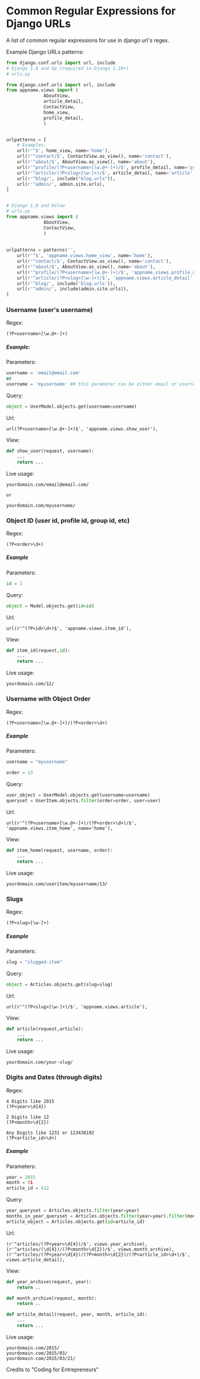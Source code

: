 Common Regular Expressions for Django URLs
======

A list of common regular expressions for use in django url's regex.


Example Django URLs patterns:

```python
from django.conf.urls import url, include
# Django 1.9 and Up (required in Django 1.10+)
# urls.py

from django.conf.urls import url, include
from appname.views import (
              AboutView,
              article_detail, 
              ContactView,
              home_view, 
              profile_detail,
              )


urlpatterns = [
    # Examples:
    url(r'^$', home_view, name='home'),
    url(r'^contact/$', ContactView.as_view(), name='contact'),
    url(r'^about/$', AboutView.as_view(), name='about'),
    url(r'^profile/(?P<username>[\w.@+-]+)/$', profile_detail, name='profile'),
    url(r'^article/(?P<slug>[\w-]+)/$', article_detail, name='article'),
    url(r'^blog/', include("blog.urls")),
    url(r'^admin/', admin.site.urls),
]


# Django 1.8 and below
# urls.py
from appname.views import (
              AboutView,
              ContactView,
              )
              
              
urlpatterns = patterns('',
    url(r'^$', 'appname.views.home_view', name='home'),
    url(r'^contact/$', ContactView.as_view(), name='contact'),
    url(r'^about/$', AboutView.as_view(), name='about'),
    url(r'^profile/(?P<username>[\w.@+-]+)/$', 'appname.views.profile_detail', name='about'),
    url(r'^article/(?P<slug>[\w-]+)/$', 'appname.views.article_detail', name='about'),
    url(r'^blog/', include('blog.urls')),
    url(r'^admin/', include(admin.site.urls)),
)

```




### Username (user's username)

Regex:

```
(?P<username>[\w.@+-]+)
```

##### Example:

Parameters:

```python
username = 'email@email.com' 
or 
username = 'myusername' ## this paramater can be either email or username fields
```

Query:

```python
object = UserModel.objects.get(username=username)
```

Url:

```
url(?P<username>[\w.@+-]+)$', 'appname.views.show_user'),
```

View:

```python
def show_user(request, username):
    ...
    return ...
```

Live usage:

```
yourdomain.com/email@email.com/

or

yourdomain.com/myusername/

```


### Object ID (user id, profile id, group id, etc)
Regex:

```
(?P<order>\d+)
```

##### Example

Parameters:

```python
id = 1
```

Query:

```python
object = Model.objects.get(id=id)
```

Url:

```
url(r'^(?P<id>\d+)$', 'appname.views.item_id'),
```

View:

```python
def item_id(request,id):
    ...
    return ...
```

Live usage:

```
yourdomain.com/12/
```


### Username with Object Order
Regex:
```
(?P<username>[\w.@+-]+)/(?P<order>\d+)
```

##### Example

Parameters: 
```python
username = "myusername"

order = 13
```

Query:

```python
user_object = UserModel.objects.get(username=username)
queryset = UserItem.objects.filter(order=order, user=user)
```

Url:

```
url(r'^(?P<username>[\w.@+-]+)/(?P<order>\d+)/$', 'appname.views.item_home', name='home'),
```

View:

```python
def item_home(request, username, order):
    ...
    return ...
```

Live usage:
```
yourdomain.com/useritem/myusername/13/
```



### Slugs
Regex:
```
(?P<slug>[\w-]+)
```

##### Example

Parameters: 
```python
slug = "slugged-item"
```

Query:
```python
object = Articles.objects.get(slug=slug)
```

Url:
```
url(r'^(?P<slug>[\w-]+)/$', 'appname.views.article'),
```

View:
```python
def article(request,article):
    ...
    return ...
```

Live usage:
```
yourdomain.com/your-slug/
````


### Digits and Dates (through digits)

Regex:

```
4 Digits like 2015
(?P<year>\d{4})

2 Digits like 12
(?P<month>\d{2})

Any Digits like 1231 or 123438192
(?P<article_id>\d+)
``` 

##### Example

Parameters: 
```python
year = 2015
month = 01
article_id = 412
```

Query:
```python
year_queryset = Articles.objects.filter(year=year)
months_in_year_queryset = Articles.objects.filter(year=year).filter(month=month)
article_object = Articles.objects.get(id=article_id)
```

Url:
```
(r'^articles/(?P<year>\d{4})/$', views.year_archive),
(r'^articles/(\d{4})/(?P<month>\d{2})/$', views.month_archive),
(r'^articles/(?P<year>\d{4})/(?P<month>\d{2})/(?P<article_id>\d+)/$', views.article_detail),
```

View:
```python
def year_archive(request, year):
    return ..

def month_archive(request, month):
    return ..

def article_detail(request, year, month, article_id):
    ...
    return ...
```

Live usage:

```
yourdomain.com/2015/
yourdomain.com/2015/03/
yourdomain.com/2015/03/21/
```
    



Credits to "Coding for Entrepreneurs"
